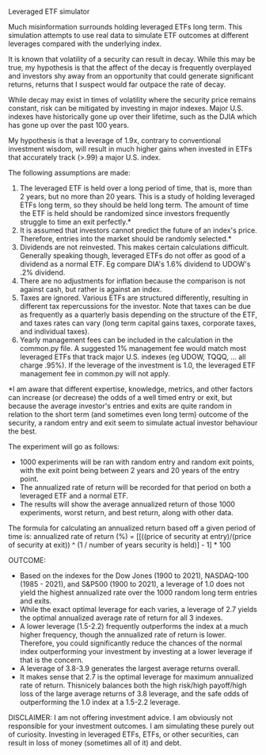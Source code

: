 Leveraged ETF simulator

Much misinformation surrounds holding leveraged ETFs long term. This simulation attempts to use real data to simulate ETF outcomes at different leverages compared with the underlying index.

It is known that volatility of a security can result in decay. While this may be true, my hypothesis is that the affect of the decay is frequently overplayed and investors shy away from an opportunity that
could generate significant returns, returns that I suspect would far outpace the rate of decay.

While decay may exist in times of volatility where the security price remains constant, risk can be mitigated by investing in major indexes. Major U.S. indexes have historically gone up over their lifetime, such as the DJIA which has gone up over the past 100 years.

My hypothesis is that a leverage of 1.9x, contrary to conventional investment wisdom, will result in much higher gains when invested in ETFs that accurately track (>.99) a major U.S. index.

The following assumptions are made:
1. The leveraged ETF is held over a long period of time, that is, more than 2 years, but no more than 20 years. This is a study of holding leveraged ETFs long term, so they should be held long term. The amount of time the ETF is held should be randomized since investors frequently struggle to time an exit perfectly.*
2. It is assumed that investors cannot predict the future of an index's price. Therefore, entries into the market should be randomly selected.*
3. Dividends are not reinvested. This makes certain calculations difficult. Generally speaking though, leveraged ETFs do not offer as good of a dividend as a normal ETF. Eg compare DIA's 1.6% dividend to UDOW's .2% dividend.
4. There are no adjustments for inflation because the comparison is not against cash, but rather is against an index.
5. Taxes are ignored. Various ETFs are structured differently, resulting in different tax repercussions for the investor. Note that taxes can be due as frequently as a quarterly basis depending on the structure of the ETF,
and taxes rates can vary (long term capital gains taxes, corporate taxes, and individual taxes).
6. Yearly management fees can be included in the calculation in the common.py file. A suggested 1% management fee would match most leveraged ETFs that track major U.S. indexes (eg UDOW, TQQQ, ... all charge .95%). If the leverage of the investment is 1.0, the leveraged ETF management fee in common.py will not apply.

*I am aware that different expertise, knowledge, metrics, and other factors can increase (or decrease) the odds of a well timed entry or exit, but because the average investor's entries and exits are quite random in relation to
the short term (and sometimes even long term) outcome of the security, a random entry and exit seem to simulate actual investor behaviour the best.



The experiment will go as follows:
- 1000 experiments will be ran with random entry and random exit points, with the exit point being between 2 years and 20 years of the entry point.
- The annualized rate of return will be recorded for that period on both a leveraged ETF and a normal ETF.
- The results will show the average annualized return of those 1000 experiments, worst return, and best return, along with other data.



The formula for calculating an annualized return based off a given period of time is:
annualized rate of return (%) = [[((price of security at entry)/(price of security at exit)) ^ (1 / number of years security is held)] - 1] * 100


OUTCOME:
- Based on the indexes for the Dow Jones (1900 to 2021), NASDAQ-100 (1985 - 2021), and S&P500 (1900 to 2021), a leverage of 1.0 does not yield the highest annualized rate over the 1000 random long term entries and exits.
- While the exact optimal leverage for each varies, a leverage of 2.7 yields the optimal annualized average rate of return for all 3 indexes.
- A lower leverage (1.5-2.2) frequently outperforms the index at a much higher frequency, though the annualized rate of return is lower. Therefore, you could significantly reduce the chances of the normal index outperforming your investment
by investing at a lower leverage if that is the concern.
- A leverage of 3.8-3.9 generates the largest average returns overall.
- It makes sense that 2.7 is the optimal leverage for maximum annualized rate of return. Thisnicely balances both the high risk/high payoff/high loss of the large average returns of 3.8 leverage,
and the safe odds of outperforming the 1.0 index at a 1.5-2.2 leverage.


DISCLAIMER: I am not offering investment advice. I am obviously not responsible for your investment outcomes. I am simulating these purely out of curiosity. Investing in leveraged ETFs, ETFs, or other securities, can result in loss of money (sometimes all of it) and debt.
